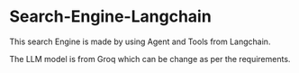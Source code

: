# Search-Engine-Langchain


This search Engine is made by using Agent and Tools from Langchain.

The LLM model is from Groq which can be change as per the requirements.
